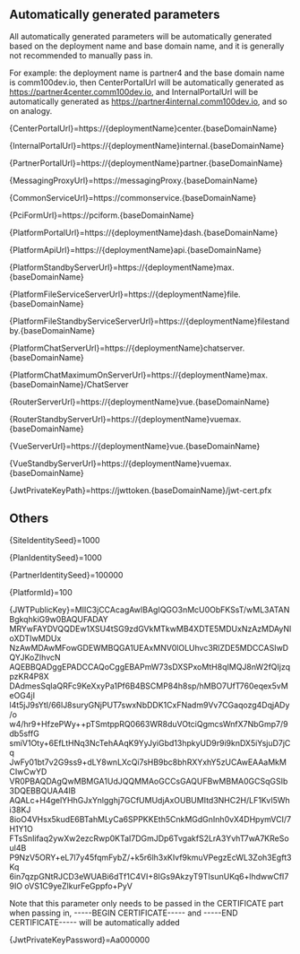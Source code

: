 ## Automatically generated parameters 

All automatically generated parameters will be automatically generated based on the deployment name and base domain name, and it is generally not recommended to manually pass in. 

For example: the deployment name is partner4 and the base domain name is comm100dev.io, then CenterPortalUrl will be automatically generated as https://partner4center.comm100dev.io, and InternalPortalUrl will be automatically generated as https://partner4internal.comm100dev.io, and so on analogy. 

{CenterPortalUrl}=https://{deploymentName}center.{baseDomainName}

{InternalPortalUrl}=https://{deploymentName}internal.{baseDomainName}

{PartnerPortalUrl}=https://{deploymentName}partner.{baseDomainName}

{MessagingProxyUrl}=https://messagingProxy.{baseDomainName}

{CommonServiceUrl}=https://commonservice.{baseDomainName}

{PciFormUrl}=https://pciform.{baseDomainName}


{PlatformPortalUrl}=https://{deploymentName}dash.{baseDomainName}

{PlatformApiUrl}=https://{deploymentName}api.{baseDomainName}

{PlatformStandbyServerUrl}=https://{deploymentName}max.{baseDomainName}

{PlatformFileServiceServerUrl}=https://{deploymentName}file.{baseDomainName}

{PlatformFileStandbyServiceServerUrl}=https://{deploymentName}filestandby.{baseDomainName}

{PlatformChatServerUrl}=https://{deploymentName}chatserver.{baseDomainName}

{PlatformChatMaximumOnServerUrl}=https://{deploymentName}max.{baseDomainName}/ChatServer


{RouterServerUrl}=https://{deploymentName}vue.{baseDomainName}

{RouterStandbyServerUrl}=https://{deploymentName}vuemax.{baseDomainName}


{VueServerUrl}=https://{deploymentName}vue.{baseDomainName}

{VueStandbyServerUrl}=https://{deploymentName}vuemax.{baseDomainName}

{JwtPrivateKeyPath}=https://jwttoken.{baseDomainName}/jwt-cert.pfx

## Others

{SiteIdentitySeed}=1000

{PlanIdentitySeed}=1000

{PartnerIdentitySeed}=100000

{PlatformId}=100

{JWTPublicKey}=MIIC3jCCAcagAwIBAgIQGO3nMcU0ObFKSsT/wML3ATANBgkqhkiG9w0BAQUFADAY  MRYwFAYDVQQDEw1XSU4tSG9zdGVkMTkwMB4XDTE5MDUxNzAzMDAyNloXDTIwMDUx  NzAwMDAwMFowGDEWMBQGA1UEAxMNV0lOLUhvc3RlZDE5MDCCASIwDQYJKoZIhvcN  AQEBBQADggEPADCCAQoCggEBAPmW73sDXSPxoMtH8qIMQJ8nW2fQIjzqpzKR4P8X  DAdmesSqIaQRFc9KeXxyPa1Pf6B4BSCMP84h8sp/hMBO7UfT760eqex5vMeOG4jI  l4t5jJ9sYtI/66lJ8suryGNjPUT7swxNbDDK1CxFNadm9Vv7CGaqozg4DqjADy/o  w4/hr9+HfzePWy++pTSmtppRQ0663WR8duVOtciQgmcsWnfX7NbGmp7/9db5sffG  smiV1Oty+6EfLtHNq3NcTehAAqK9YyJyiGbd13hpkyUD9r9i9knDX5iYsjuD7jCq  JwFy01bt7v2G9ss9+dLY8wnLXcQi7sHB9bc8bhRXYxhY5zUCAwEAAaMkMCIwCwYD  VR0PBAQDAgQwMBMGA1UdJQQMMAoGCCsGAQUFBwMBMA0GCSqGSIb3DQEBBQUAA4IB  AQALc+H4gelYHhGJxYnlgghj7GCfUMUdjAxOUBUMItd3NHC2H/LF1KvI5Whi38KJ  8ioO4VHsx5kudE6BTahMLyCa6SPPKKEth5CnkMGdGnInh0vX4DHpymVCI/7H1Y1O  FTsSnIifaq2ywXw2ezcRwp0KTaI7DGmJDp6TvgakfS2LrA3YvhT7wA7KReSoul4B  P9NzV5ORY+eL7l7y45fqmFybZ/+k5r6lh3xKIvf9kmuVPegzEcWL3Zoh3Egft3Kq  6in7qzpGNtRJCD3eWUABi6dTf1C4VI+8IGs9AkzyT9TIsunUKq6+lhdwwCfI79IO  oVS1C9yeZlkurFeGppfo+PyV

Note that this parameter only needs to be passed in the CERTIFICATE part when passing in, -----BEGIN CERTIFICATE----- and -----END CERTIFICATE----- will be automatically added 

{JwtPrivateKeyPassword}=Aa000000

